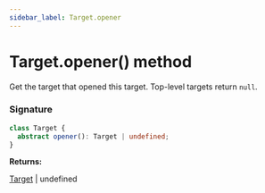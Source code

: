 ```yaml
---
sidebar_label: Target.opener
---
```


# Target.opener() method

Get the target that opened this target. Top-level targets return `null`.

### Signature

```typescript
class Target {
  abstract opener(): Target | undefined;
}
```

**Returns:**

[Target](./puppeteer.target.md) \| undefined
